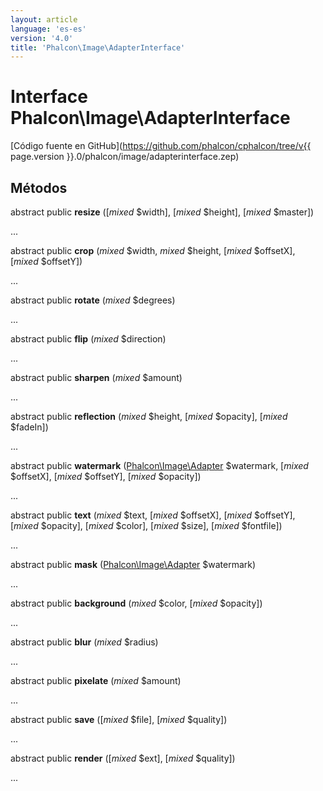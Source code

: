 ```yaml
---
layout: article
language: 'es-es'
version: '4.0'
title: 'Phalcon\Image\AdapterInterface'
---
```

# Interface **Phalcon\Image\AdapterInterface**

[Código fuente en GitHub](https://github.com/phalcon/cphalcon/tree/v{{ page.version }}.0/phalcon/image/adapterinterface.zep)

## Métodos

abstract public **resize** ([*mixed* $width], [*mixed* $height], [*mixed* $master])

...

abstract public **crop** (*mixed* $width, *mixed* $height, [*mixed* $offsetX], [*mixed* $offsetY])

...

abstract public **rotate** (*mixed* $degrees)

...

abstract public **flip** (*mixed* $direction)

...

abstract public **sharpen** (*mixed* $amount)

...

abstract public **reflection** (*mixed* $height, [*mixed* $opacity], [*mixed* $fadeIn])

...

abstract public **watermark** ([Phalcon\Image\Adapter](Phalcon_Image_Adapter) $watermark, [*mixed* $offsetX], [*mixed* $offsetY], [*mixed* $opacity])

...

abstract public **text** (*mixed* $text, [*mixed* $offsetX], [*mixed* $offsetY], [*mixed* $opacity], [*mixed* $color], [*mixed* $size], [*mixed* $fontfile])

...

abstract public **mask** ([Phalcon\Image\Adapter](Phalcon_Image_Adapter) $watermark)

...

abstract public **background** (*mixed* $color, [*mixed* $opacity])

...

abstract public **blur** (*mixed* $radius)

...

abstract public **pixelate** (*mixed* $amount)

...

abstract public **save** ([*mixed* $file], [*mixed* $quality])

...

abstract public **render** ([*mixed* $ext], [*mixed* $quality])

...